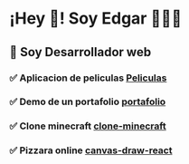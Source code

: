 # ¡Hey 👋! Soy Edgar 👨🏻‍💻

## 🔭 Soy Desarrollador web


### ✅ Aplicacion de peliculas [Peliculas](https://cuevana.vercel.app/)

### ✅ Demo de un portafolio [portafolio](https://portafolio-seven-gray.vercel.app/)

### ✅ Clone minecraft [clone-minecraft](https://clone-minecraft.vercel.app/)

### ✅ Pizzara online [canvas-draw-react](https://virtual-board.vercel.app/)
